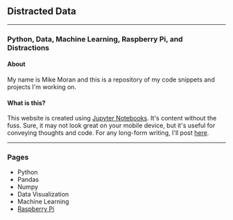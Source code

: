 
## Distracted Data
---
### Python, Data, Machine Learning, Raspberry Pi, and Distractions

#### About
My name is Mike Moran and this is a repository of my code snippets and projects I'm working on.

#### What is this?
This website is created using [Jupyter Notebooks](https://github.com/ChrisRackauckas/JupyterSite). It's content without the fuss. Sure, it may not look great on your mobile device, but it's useful for conveying thoughts and code. For any long-form writing, I'll post [here](https://medium.com/@distracteddata).

---
### Pages
- Python
- Pandas
- Numpy
- Data Visualization
- Machine Learning
- [Raspberry Pi](https://distracteddata.github.io/Html/RaspberryPi.html)
